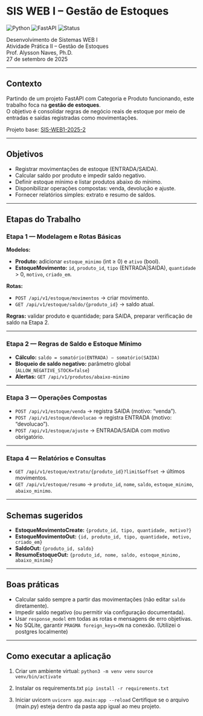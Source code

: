 # SIS WEB I – Gestão de Estoques

![Python](https://img.shields.io/badge/Python-3.11-blue)
![FastAPI](https://img.shields.io/badge/FastAPI-0.105-green)
![Status](https://img.shields.io/badge/Status-Concluído-brightgreen)

Desenvolvimento de Sistemas WEB I  
Atividade Prática II – Gestão de Estoques  
Prof. Alysson Naves, Ph.D.  
27 de setembro de 2025  

---

## Contexto

Partindo de um projeto FastAPI com Categoria e Produto funcionando, este trabalho foca na **gestão de estoques**.  
O objetivo é consolidar regras de negócio reais de estoque por meio de entradas e saídas registradas como movimentações.  

Projeto base: [SIS-WEB1-2025-2](https://github.com/alyssonnaves/SIS-WEB1-2025-2)

---

## Objetivos

- Registrar movimentações de estoque (ENTRADA/SAIDA).  
- Calcular saldo por produto e impedir saldo negativo.  
- Definir estoque mínimo e listar produtos abaixo do mínimo.  
- Disponibilizar operações compostas: venda, devolução e ajuste.  
- Fornecer relatórios simples: extrato e resumo de saldos.

---

## Etapas do Trabalho

### Etapa 1 — Modelagem e Rotas Básicas

**Modelos:**

- **Produto:** adicionar `estoque_minimo` (int ≥ 0) e `ativo` (bool).  
- **EstoqueMovimento:** `id`, `produto_id`, `tipo` (ENTRADA|SAIDA), `quantidade` > 0, `motivo`, `criado_em`.

**Rotas:**

- `POST /api/v1/estoque/movimentos` → criar movimento.  
- `GET /api/v1/estoque/saldo/{produto_id}` → saldo atual.

**Regras:** validar produto e quantidade; para SAIDA, preparar verificação de saldo na Etapa 2.

---

### Etapa 2 — Regras de Saldo e Estoque Mínimo

- **Cálculo:** `saldo = somatório(ENTRADA) − somatório(SAIDA)`  
- **Bloqueio de saldo negativo:** parâmetro global (`ALLOW_NEGATIVE_STOCK=false`)  
- **Alertas:** `GET /api/v1/produtos/abaixo-minimo`

---

### Etapa 3 — Operações Compostas

- `POST /api/v1/estoque/venda` → registra SAIDA (motivo: “venda”).  
- `POST /api/v1/estoque/devolucao` → registra ENTRADA (motivo: “devolucao”).  
- `POST /api/v1/estoque/ajuste` → ENTRADA/SAIDA com motivo obrigatório.

---

### Etapa 4 — Relatórios e Consultas

- `GET /api/v1/estoque/extrato/{produto_id}?limit&offset` → últimos movimentos.  
- `GET /api/v1/estoque/resumo` → `produto_id`, `nome`, `saldo`, `estoque_minimo`, `abaixo_minimo`.

---

## Schemas sugeridos

- **EstoqueMovimentoCreate:** `{produto_id, tipo, quantidade, motivo?}`  
- **EstoqueMovimentoOut:** `{id, produto_id, tipo, quantidade, motivo, criado_em}`  
- **SaldoOut:** `{produto_id, saldo}`  
- **ResumoEstoqueOut:** `{produto_id, nome, saldo, estoque_minimo, abaixo_minimo}`

---

## Boas práticas

- Calcular saldo sempre a partir das movimentações (não editar `saldo` diretamente).  
- Impedir saldo negativo (ou permitir via configuração documentada).  
- Usar `response_model` em todas as rotas e mensagens de erro objetivas.  
- No SQLite, garantir `PRAGMA foreign_keys=ON` na conexão.  (Utilizei o postgres localmente)

---

## Como executar a aplicação

1. Criar um ambiente virtual:
`python3 -m venv venv`
`source venv/bin/activate`

3. Instalar os requirements.txt
`pip install -r requirements.txt`

4. Iniciar uvicorn
`uvicorn app.main:app --reload`
Certifique se o arquivo (main.py) esteja dentro da pasta app igual ao meu projeto.
